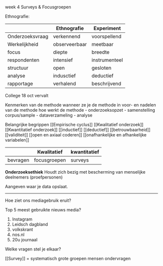 week 4
Surveys & Focusgroepen


Ethnografie:

|                 | Ethnografie   | Experiment    |
| --------------- | ------------- | ------------- |
| Onderzoeksvraag | verkennend    | voorspellend  | 
| Werkelijkheid   | observeerbaar | meetbaar      |
| focus           | diepte        | breedte       |
| respondenten    | intensief     | instrumenteel |
| structuur       | open          | gesloten      |
| analyse         | indusctief    | deductief     |
| rapportage      | verhalend     | beschrijvend   |









College 18 oct vervalt

Kenmerken van de methode
wanneer ze je de methode in
voor- en nadelen van de methode
hoe werkt de methode
	- onderzoeksopzet
	- samenstelling corpus/sample
	- dataverzameling
	- analyse

Belangrijke begrippen
	[[Empirische cyclus]]
	[[Kwalitatief onderzoek]]
	[[Kwantitatief onderzoek]]
	[[inductief]]
	[[deductief]]
	[[betrouwbaarheid]]
	[[validiteit]]
	[[open en axiaal coderen]]
	[[onafhankelijke en afhankelijke variabelen]]



|          | Kwalitatief  | kwantitatief |
| -------- | ------------ | ------------ |
| bevragen | focusgroepen | surveys      | 

**Onderzoeksethiek**
Houdt zich bezig met bescherming van menselijke deelnemers (proefpersonen)

Aangeven waar je data opslaat.

---

Hoe ziet ons mediagebruik eruit?

Top 5 meest gebruikte nieuws media?
1. Instagram
2. Leidsch dagbland
3. volkskrant
4. nos.nl
5. 20u journaal

Welke vragen stel je elkaar?


[[Survey]] = systematisch grote groepen mensen ondervragen

